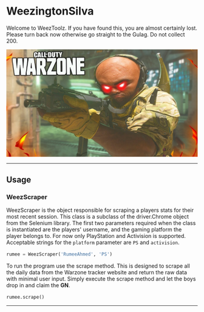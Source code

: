 # WeezingtonSilva
Welcome to WeezToolz. If you have found this, you are almost certainly lost. Please turn back now otherwise
go straight to the Gulag. Do not collect 200.

![Weez](Assets/doesanyoneneedthis.jpg)


---

## Usage

### WeezScraper
WeezScraper is the object responsible for scraping a players stats for their most recent session. This class
is a subclass of the driver.Chrome object from the Selenium library. The first two parameters required when
the class is instantiated are the players' username, and the gaming platform the player belongs to. For now
only PlayStation and Activision is supported. Acceptable strings for the `platform` parameter are `PS` and
`activision`.

```python
rumee = WeezScraper('RumeeAhmed', 'PS')
```

To run the program use the scrape method. This is designed to scrape all the daily data from the Warzone
tracker website and return the raw data with minimal user input. Simply execute the scrape method and let
the boys drop in and claim the **GN**.
```python
rumee.scrape()
```

---
